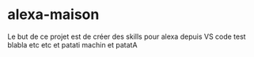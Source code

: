 # alexa-maison
Le but de ce projet est de créer des skills pour alexa 
depuis VS code
test blabla
etc etc
et patati
machin
et patatA
